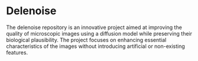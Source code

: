 # Delenoise
The delenoise repository is an innovative project aimed at improving the quality of microscopic images using a diffusion model while preserving their biological plausibility. The project focuses on enhancing essential characteristics of the images without introducing artificial or non-existing features.
